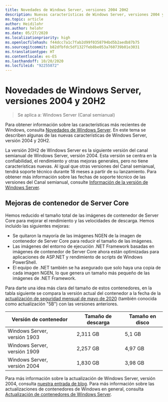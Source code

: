 ```yaml
---
title: Novedades de Windows Server, versiones 2004 20H2
description: Nuevas características de Windows Server, versiones 2004 y 20H2.
ms.topic: article
author: Heidilohr
ms.author: helohr
ms.date: 05/27/2020
ms.localizationpriority: high
ms.openlocfilehash: f44dcc7a1c7fab2d99f0358794bd5b2aedb87b75
ms.sourcegitcommit: b82dfbfdc5df1327feb8be053a760739b01e3031
ms.translationtype: HT
ms.contentlocale: es-ES
ms.lasthandoff: 10/20/2020
ms.locfileid: "92255872"
---
```

# <a name="whats-new-in-windows-server-version-2004-and-20h2"></a>Novedades de Windows Server, versiones 2004 y 20H2

>Se aplica a: Windows Server (Canal semianual)

Para obtener información sobre las características más recientes de Windows, consulta [Novedades de Windows Server](whats-new-in-windows-server.md). En este tema se describen algunas de las nuevas características de Windows Server, versión 2004 y 20H2.

La versión 20H2 de Windows Server es la siguiente versión del canal semianual de Windows Server, versión 2004. Esta versión se centra en la confiabilidad, el rendimiento y otras mejoras generales, pero no tiene características nuevas. Al igual que otras versiones del Canal semianual, tendrá soporte técnico durante 18 meses a partir de su lanzamiento. Para obtener más información sobre las fechas de soporte técnico de las versiones del Canal semianual, consulte [Información de la versión de Windows Server](windows-server-release-info.md).

## <a name="server-core-container-improvements"></a>Mejoras de contenedor de Server Core

Hemos reducido el tamaño total de las imágenes de contenedor de Server Core para mejorar el rendimiento y las velocidades de descarga. Hemos incluido las siguientes mejoras:

- Se quitaron la mayoría de las imágenes NGEN de la imagen de contenedor de Server Core para reducir el tamaño de las imágenes.
- Las imágenes del entorno de ejecución .NET Framework basadas en imágenes de contenedor de Server Core ahora están optimizadas para aplicaciones de ASP.NET y rendimiento de scripts de Windows PowerShell.
- El equipo de .NET también se ha asegurado que solo haya una copia de cada imagen NGEN, lo que genera un tamaño más pequeño de las imágenes de .NET Framework.

Para darte una idea más clara del tamaño de estos contenedores, en la tabla siguiente se compara la versión actual del contenedor a la fecha de la [actualización de seguridad mensual de mayo de 2020](https://support.microsoft.com/help/4561769/windows-server-containers-for-may-2020) (también conocida como actualización "5B") con las versiones anteriores.

| Versión de contenedor | Tamaño de descarga | Tamaño en disco |
|---|---|---|
| Windows Server, versión 1903 | 2,311 GB | 5,1 GB |
| Windows Server, versión 1909 | 2,257 GB | 4,97 GB |
| Windows Server, versión 2004 | 1,830 GB | 3,98 GB |

Para más información sobre la actualización de Windows Server, versión 2004, consulta [nuestra entrada de blog](https://techcommunity.microsoft.com/t5/containers/windows-server-version-2004-now-available/ba-p/1419194). Para más información sobre las actualizaciones de contenedores de Windows en general, consulta [Actualización de contenedores de Windows Server](/virtualization/windowscontainers/deploy-containers/update-containers/).
